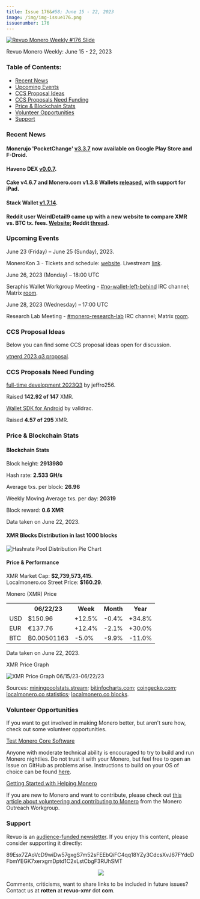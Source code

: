 ```yaml
---
title: Issue 176&#58; June 15 - 22, 2023
image: /img/img-issue176.png
issuenumber: 176
---
```

[<img src="/img/img-issue176.png" alt="Revuo Monero Weekly #176 Slide" class="img-lead">](/issue-176.html)

<p class="text-lead">Revuo Monero Weekly: June 15 - 22, 2023</p>
<!--more-->

<h3>Table of Contents:</h3>
<ul class="contents">
    <li><a href="#news">Recent News</a></li>
    <li><a href="#events">Upcoming Events</a></li>
    <li><a href="#ideas">CCS Proposal Ideas</a></li>
    <li><a href="#proposals">CCS Proposals Need Funding</a></li>
    <li><a href="#stats">Price & Blockchain Stats</a></li>
    <li><a href="#volunteer">Volunteer Opportunities</a></li>
    <li><a href="#support">Support</a></li>
</ul>

<h3 id="news">Recent News</h3>

<div class="newsbyte">
    <h4>Monerujo 'PocketChange' <a href="https://github.com/m2049r/xmrwallet/releases/tag/v3.3.7" target="_blank">v3.3.7</a> now available on Google Play Store and F-Droid.</h4>
</div>

<div class="newsbyte">
    <h4>Haveno DEX <a href="https://github.com/haveno-dex/haveno/releases/tag/v0.0.7" target="_blank">v0.0.7</a>.</h4>
</div>

<div class="newsbyte">
    <h4>Cake v4.6.7 and Monero.com v1.3.8 Wallets <a href="https://github.com/cake-tech/cake_wallet/releases/tag/v4.6.7" target="_blank">released</a>, with support for iPad.</h4>
</div>

<div class="newsbyte">
    <h4>Stack Wallet <a href="https://github.com/cypherstack/stack_wallet/releases/tag/build_180" target="_blank">v1.7.14</a>.</h4>
</div>

<div class="newsbyte">
    <h4>Reddit user WeirdDetail9 came up with a new website to compare XMR vs. BTC tx. fees. <a href="https://monero-bitcoin-fees.vercel.app/" target="_blank">Website</a>; Reddit <a href="https://teddit.adminforge.de/r/Monero/comments/14enu9e/i_made_a_website_highlighting_moneros_lower_fees/" target="_blank">thread</a>.</h4>
</div>

<h3 id="events">Upcoming Events</h3>

<div class="event">
    <p class="date">June 23 (Friday) – June 25 (Sunday), 2023.</p>
    <p>MoneroKon 3 - Tickets and schedule: <a href="https://monerokon.com/" target="_blank">website</a>. Livestream <a href="https://live.monerokon.com/" target="_blank">link</a>.</p>
</div>

<div class="event">
    <p class="date" markdown="1">June 26, 2023 (Monday) – 18:00 UTC</p>
    <p markdown="1">Seraphis Wallet Workgroup Meeting - <a href="irc://irc.libera.chat/#no-wallet-left-behind" target="_blank">#no-wallet-left-behind</a> IRC channel; Matrix <a href="https://matrix.to/#/#no-wallet-left-behind:monero.social" target="_blank">room</a>.</p>
</div>

<div class="event">
    <p class="date" markdown="1">June 28, 2023 (Wednesday) – 17:00 UTC</p>
    <p markdown="1">Research Lab Meeting - <a href="irc://irc.libera.chat/#monero-research-lab" target="_blank">#monero-research-lab</a> IRC channel; Matrix <a href="https://matrix.to/#/#monero-research-lab:monero.social" target="_blank">room</a>.</p>
</div>

<h3 id="ideas">CCS Proposal Ideas</h3>

<p>Below you can find some CCS proposal ideas open for discussion.</p>

<div class="proposal">
<p><a href="https://repo.getmonero.org/monero-project/ccs-proposals/-/merge_requests/391" target="_blank">vtnerd 2023 q3 proposal</a>.</p>
</div>

<h3 id="proposals">CCS Proposals Need Funding</h3>

<div class="proposal">
    <p><a href="https://ccs.getmonero.org/proposals/jeffro256-full-time-2023Q3.html" target="_blank">full-time development 2023Q3</a> by jeffro256.</p>
    <p>Raised <b>142.92 of 147</b> XMR.</p>
</div>

<div class="proposal">
    <p><a href="https://ccs.getmonero.org/proposals/vd-wallet-sdk-android.html" target="_blank">Wallet SDK for Android</a> by valldrac.</p>
    <p>Raised <b>4.57 of 295</b> XMR.</p>
</div>

<h3 id="stats">Price & Blockchain Stats</h3>

<h4 class="stat">Blockchain Stats</h4>

<div class="bcstats">
    <p>Block height: <b>2913980</b></p>
    <p>Hash rate: <b>2.533 GH/s</b></p>
    <p>Average txs. per block: <b>26.96</b></p>
    <p>Weekly Moving Average txs. per day: <b>20319</b></p>
    <p>Block reward: <b>0.6 XMR</b></p>
</div>
<p class="note">Data taken on June 22, 2023.</p>

<h4 class="stat">XMR Blocks Distribution in last 1000 blocks</h4>
<p><img src="/img/hashrate-pool-distribution-0622.png" alt="Hashrate Pool Distribution Pie Chart"/></p>

<h4 class="stat" id="price-stat">Price & Performance</h4>

<div class="price-intro">XMR Market Cap: <b>$2,739,573,415</b>.<br/>Localmonero.co Street Price: <b>$160.29</b>.</div>

<p class="table-title">Monero (XMR) Price</p>
<table class="price-table">
  <tr class="row1">
    <th></th>
    <th>06/22/23</th>
    <th>Week</th>
    <th>Month</th>
    <th>Year</th>
  </tr>
  <tr>
    <td data-th="XMR to">USD</td>
    <td data-th="06/22/23">$150.96</td>
    <td data-th="Week" class="green">+12.5%</td>
    <td data-th="Month" class="red">-0.4%</td>
    <td data-th="Year" class="green">+34.8%</td>
  </tr>
  <tr class="row3">
    <td data-th="XMR to">EUR</td>
    <td data-th="06/22/23">€137.76</td>
    <td data-th="Week" class="green">+12.4%</td>
    <td data-th="Month" class="red">-2.1%</td>
    <td data-th="Year" class="green">+30.0%</td>
  </tr>
  <tr>
    <td data-th="XMR to">BTC</td>
    <td data-th="06/22/23">₿0.00501163</td>
    <td data-th="Week" class="red">-5.0%</td>
    <td data-th="Month" class="red">-9.9%</td>
    <td data-th="Year" class="red">-11.0%</td>
  </tr>
</table>
<p class="note">Data taken on June 22, 2023.</p>

<p class="table-title">XMR Price Graph</p>

![XMR Price Graph 06/15/23-06/22/23](/img/weekly-chart-0622.png "XMR Price Graph 06/15/23-06/22/23")

Sources: <a href="https://miningpoolstats.stream/monero" target="_blank">miningpoolstats.stream</a>; <a href="https://bitinfocharts.com/monero/" target="_blank">bitinfocharts.com</a>; <a href="https://www.coingecko.com/en/coins/monero" target="_blank">coingecko.com</a>; <a href="https://localmonero.co/statistics" target="_blank">localmonero.co statistics</a>; <a href="https://localmonero.co/blocks" target="_blank">localmonero.co blocks</a>.

<h3 id="volunteer">Volunteer Opportunities</h3>

<p>If you want to get involved in making Monero better, but aren't sure how, check out some volunteer opportunities.</p>

<div class="newsbyte">
    <p class="date"><a href="https://github.com/monero-project/monero" target="_blank">Test Monero Core Software</a></p>
    <p>Anyone with moderate technical ability is encouraged to try to build and run Monero nightlies. Do not trust it with your Monero, but feel free to open an Issue on GitHub as problems arise. Instructions to build on your OS of choice can be found <a href="https://github.com/monero-project/monero#compiling-monero-from-source" target="_blank">here</a>. </p>
</div>

<div class="newsbyte">
    <p class="date"><a href="https://github.com/monero-project/monero" target="_blank">Getting Started with Helping Monero</a></p>
    <p>If you are new to Monero and want to contribute, please check out <a href="https://www.monerooutreach.org/stories/getting-started-helping-monero.php" target="_blank">this article about volunteering and contributing to Monero</a> from the Monero Outreach Workgroup. </p>
</div>

<h3 id="support">Support</h3>

<p markdown="1">Revuo is an <a href="https://revuo-xmr.com/support/">audience-funded newsletter</a>. If you enjoy this content, please consider supporting it directly:</p>

<p class="address" markdown="1">89Esx7ZAoVcD9wiDw57gxgS7m52sFEEbQiFC4qq18YZy3CdcsXvJ67FYdcDFbmYEGK7xerxgmDptd1C2xLstCbgF3RUhSMT</p>

<p><center><a href="monero:89Esx7ZAoVcD9wiDw57gxgS7m52sFEEbQiFC4qq18YZy3CdcsXvJ67FYdcDFbmYEGK7xerxgmDptd1C2xLstCbgF3RUhSMT" class="qr"><img src="/img/donate-monero.jpg" style="max-width: 200px;"/></a></center></p>

Comments, criticisms, want to share links to be included in future issues? Contact us at **rotten** at **revuo-xmr** dot **com**.
